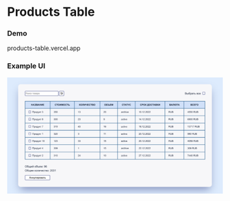 # Products Table

### Demo
products-table.vercel.app

### Example UI
![example](https://github.com/AnnaShalashova/products-table/blob/main/example.png)

